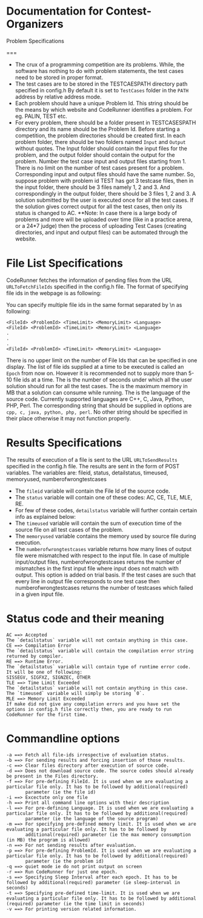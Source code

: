 Documentation for Contest-Organizers
====================================
Problem Specifications

===

* The crux of a programming competition are its problems. While, the software has nothing to do with problem statements, the test cases need to be stored in proper format.
* The test cases are to be stored in the TESTCAESPATH directory path specified in config.h By default it is set to `TestCases` folder in the `PATH` address by relative address mode.
* Each problem should have a unique Problem Id. This string should be the means by which website and CodeRunner identifies a problem. For eg. PALIN, TEST etc.
* For every problem, there should be a folder present in TESTCASESPATH directory and its name should be the Problem Id. Before starting a competition, the problem directories should be created first. In each problem folder, there should be two folders named `Input` and `Output` without quotes. The Input folder should contain the input files for the problem, and the output folder should contain the output for the problem. Number the test case input and output files starting from 1. There is no limit on the number of test cases present for a problem. Corresponding input and output files should have the same number. So, suppose problem with problem id TEST has got 3 testcase files, then in the input folder, there should be 3 files namely 1, 2 and 3. And correspondingly in the output folder, there should be 3 files 1, 2 and 3. A solution submitted by the user is executed once for all the test cases. If the solution gives correct output for all the test cases, then only its status is changed to AC.
**Note:
In case there is a large body of problems and more will be uploaded over time (like in a practice arena, or a 24\*7 judge) then the process of uploading Test Cases (creating directories, and input and output files) can be automated through the website.

File List Specifications
====
CodeRunner fetches the information of pending files from the URL `URLToFetchFileIds` specified in the config.h file. The format of specifying file ids in the webpage is as following:
    <FileId> <ProblemId> <TimeLimit> <MemoryLimit> <Language>
    
You can specify multiple file ids in the same format separated by \n as following:
  
    <FileId> <ProblemId> <TimeLimit> <MemoryLimit> <Language>
    <FileId> <ProblemId> <TimeLimit> <MemoryLimit> <Language>
    .
    .
    .
    <FileId> <ProblemId> <TimeLimit> <MemoryLimit> <Language>
    
There is no upper limit on the number of File Ids that can be specified in one display. 
The list of file ids supplied at a time to be executed is called an `Epoch` from now on.
However it is recommended not to supply more than 5-10 file ids at a time.
The <TimeLimit> is the number of seconds under which all the user solution should run for all the test cases.
The <MemoryLimit> is the maximum memory in MB that a solution can consume while running.
The <Language> is the language of the source code. Currently supported languages are C++, C, Java, Python, PHP, Perl. The corresponding string that should be supplied in <Language> options are `cpp, c, java, python, php, perl`. No other string should be specified in their place otherwise it may not function properly.

Results Specifications
==================
The results of execution of a file is sent to the URL `URLToSendResults` specified in the config.h file. The results are sent in the form of POST variables.
The variables are:
fileid, status, detailstatus, timeused, memoryused, numberofwrongtestcases
* The `fileid` variable will contain the File Id of the source code.
* The `status` variable will contain one of these codes: AC, CE, TLE, MLE, RE. 
* For few of these codes, `detailstatus` variable will further contain certain info as explained below:
* The `timeused` variable will contain the sum of execution time of the source file on all test cases of the problem.
* The `memoryused` variable contains the memory used by source file during execution.
* The `numberofwrongtestcases` variable returns how many lines of output file were mismatched with respect to the input file. In case  of multiple input/output files, numberofwrongtestcases returns the number of mismatches in the first input file where input does not match with output. This option is added on trial basis. If the test cases are such that every line in output file corresponds to one test case then numberofwrongtestcases returns the number of testcases which failed in a given input file.

Status code and their meaning
====
    AC ==> Accepted
    The `detailstatus` variable will not contain anything in this case.
    CE ==> Compilation Error
    The `detailstatus` variable will contain the compilation error string returned by compiler.
    RE ==> Runtime Error.
    The `detailstatus` variable will contain type of runtime error code. It will be one of following:
    SISSEGV, SIGFXZ, SIGNZEC, OTHER
    TLE ==> Time Limit Exceeded
    The `detailstatus` variable will not contain anything in this case.
    The `timeused` variable will simply be storing `0`.
    MLE ==> Memory Limit Exceeded
    If make did not give any compilation errors and you have set the options in config.h file correctly then, you are ready to run CodeRunner for the first time.

Commandline options
===
    -a ==> Fetch all file-ids irrespective of evaluation status.
    -b ==> For sending results and forcing insertion of those results.
    -c ==> Clear files directory after execution of source code.
    -d ==> Does not download source code. The source codes should already be present in the Files directory.
    -f ==> For pre-defining FileId. It is used when we are evaluating a particular file only. It has to be followed by additional(required) 
           parameter (ie the file id)
    -i ==> Excectute only one file
    -h ==> Print all command line options with their description
    -l ==> For pre-defining Language. It is used when we are evaluating a particular file only. It has to be followed by additional(required) 
           parameter (ie the language of the source program) 
    -m ==> For specifying pre-defined memory limit. It is used when we are evaluating a particular file only. It has to be followed by 
           additional(required) parameter (ie the max memory consumption (in MB) the program is allowed)
    -n ==> For not sending results after evaluation.
    -p ==> For pre-defining ProblemId. It is used when we are evaluating a particular file only. It has to be followed by additional(required) 
           parameter (ie the problem id)
    -q ==> quiet mode ie do not print output on screen
    -r ==> Run CodeRunner for just one epoch.
    -s ==> Specifying Sleep Interval after each epoch. It has to be followed by additional(required) parameter (ie sleep-interval in seconds)
    -t ==> Specifying pre-defined time-limit. It is used when we are evaluating a particular file only. It has to be followed by additional (required) parameter (ie the time limit in seconds)
    -v ==> For printing version related information.